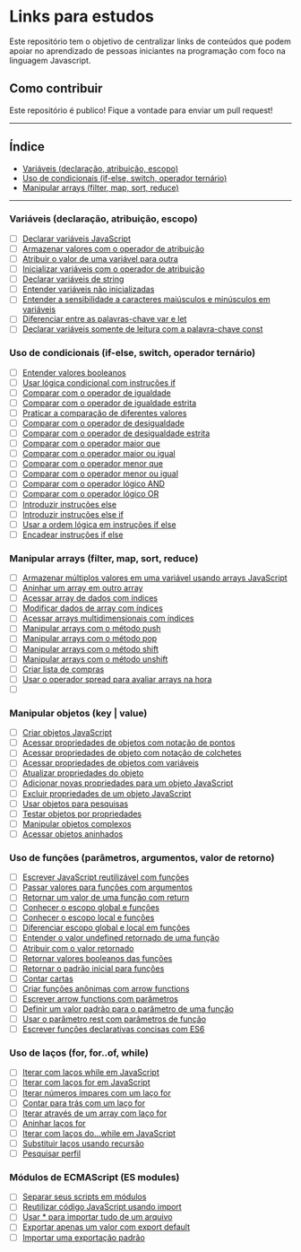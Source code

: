 # Links para estudos

Este repositório tem o objetivo de centralizar links de conteúdos que podem apoiar no aprendizado de pessoas iniciantes na programação com foco na linguagem Javascript.

## Como contribuir

Este repositório é publico! Fique a vontade para enviar um pull request! 

---

## Índice
- [Variáveis (declaração, atribuição, escopo)](#variaveis-declaracao-atribuicao-escopo)
- [Uso de condicionais (if-else, switch, operador ternário)](#uso-de-condicionais-if-else-switch-operador-ternário)
- [Manipular arrays (filter, map, sort, reduce)](#manipular-arrays-filter-map-sort-reduce)

---
### Variáveis (declaração, atribuição, escopo)
- [ ] [Declarar variáveis JavaScript](https://www.freecodecamp.org/portuguese/learn/javascript-algorithms-and-data-structures/basic-javascript/declare-javascript-variables)
- [ ] [Armazenar valores com o operador de atribuição](https://www.freecodecamp.org/portuguese/learn/javascript-algorithms-and-data-structures/basic-javascript/storing-values-with-the-assignment-operator)
- [ ] [Atribuir o valor de uma variável para outra](https://www.freecodecamp.org/portuguese/learn/javascript-algorithms-and-data-structures/basic-javascript/assigning-the-value-of-one-variable-to-another)
- [ ] [Inicializar variáveis com o operador de atribuição](https://www.freecodecamp.org/portuguese/learn/javascript-algorithms-and-data-structures/basic-javascript/initializing-variables-with-the-assignment-operator)
- [ ] [Declarar variáveis de string](https://www.freecodecamp.org/portuguese/learn/javascript-algorithms-and-data-structures/basic-javascript/declare-string-variables)
- [ ] [Entender variáveis não inicializadas](https://www.freecodecamp.org/portuguese/learn/javascript-algorithms-and-data-structures/basic-javascript/understanding-uninitialized-variables)
- [ ] [Entender a sensibilidade a caracteres maiúsculos e minúsculos em variáveis](https://www.freecodecamp.org/portuguese/learn/javascript-algorithms-and-data-structures/basic-javascript/understanding-case-sensitivity-in-variables)
- [ ] [Diferenciar entre as palavras-chave var e let](https://www.freecodecamp.org/portuguese/learn/javascript-algorithms-and-data-structures/basic-javascript/explore-differences-between-the-var-and-let-keywords)
- [ ] [Declarar variáveis somente de leitura com a palavra-chave const](https://www.freecodecamp.org/portuguese/learn/javascript-algorithms-and-data-structures/basic-javascript/declare-a-read-only-variable-with-the-const-keyword)

### Uso de condicionais (if-else, switch, operador ternário)

- [ ] [Entender valores booleanos](https://www.freecodecamp.org/learn/javascript-algorithms-and-data-structures/basic-javascript/understanding-boolean-values)
- [ ] [Usar lógica condicional com instruções if](https://www.freecodecamp.org/learn/javascript-algorithms-and-data-structures/basic-javascript/use-conditional-logic-with-if-statements)
- [ ] [Comparar com o operador de igualdade](https://www.freecodecamp.org/learn/javascript-algorithms-and-data-structures/basic-javascript/comparison-with-the-equality-operator)
- [ ] [Comparar com o operador de igualdade estrita](https://www.freecodecamp.org/learn/javascript-algorithms-and-data-structures/basic-javascript/comparison-with-the-strict-equality-operator)
- [ ] [Praticar a comparação de diferentes valores](https://www.freecodecamp.org/learn/javascript-algorithms-and-data-structures/basic-javascript/practice-comparing-different-values)
- [ ] [Comparar com o operador de desigualdade](https://www.freecodecamp.org/learn/javascript-algorithms-and-data-structures/basic-javascript/comparison-with-the-inequality-operator)
- [ ] [Comparar com o operador de desigualdade estrita](https://www.freecodecamp.org/learn/javascript-algorithms-and-data-structures/basic-javascript/comparison-with-the-strict-inequality-operator)
- [ ] [Comparar com o operador maior que](https://www.freecodecamp.org/learn/javascript-algorithms-and-data-structures/basic-javascript/comparison-with-the-greater-than-operator)
- [ ] [Comparar com o operador maior ou igual](https://www.freecodecamp.org/learn/javascript-algorithms-and-data-structures/basic-javascript/comparison-with-the-greater-than-or-equal-to-operator)
- [ ] [Comparar com o operador menor que](https://www.freecodecamp.org/learn/javascript-algorithms-and-data-structures/basic-javascript/comparison-with-the-less-than-operator)
- [ ] [Comparar com o operador menor ou igual](https://www.freecodecamp.org/learn/javascript-algorithms-and-data-structures/basic-javascript/comparison-with-the-less-than-or-equal-to-operator)
- [ ] [Comparar com o operador lógico AND](https://www.freecodecamp.org/learn/javascript-algorithms-and-data-structures/basic-javascript/comparisons-with-the-logical-and-operator)
- [ ] [Comparar com o operador lógico OR](https://www.freecodecamp.org/learn/javascript-algorithms-and-data-structures/basic-javascript/comparisons-with-the-logical-or-operator)
- [ ] [Introduzir instruções else](https://www.freecodecamp.org/learn/javascript-algorithms-and-data-structures/basic-javascript/introducing-else-statements)
- [ ] [Introduzir instruções else if](https://www.freecodecamp.org/learn/javascript-algorithms-and-data-structures/basic-javascript/introducing-else-if-statements)
- [ ] [Usar a ordem lógica em instruções if else](https://www.freecodecamp.org/learn/javascript-algorithms-and-data-structures/basic-javascript/logical-order-in-if-else-statements)
- [ ] [Encadear instruções if else
](https://www.freecodecamp.org/learn/javascript-algorithms-and-data-structures/basic-javascript/chaining-if-else-statements)

### Manipular arrays (filter, map, sort, reduce)

- [ ] [Armazenar múltiplos valores em uma variável usando arrays JavaScript](https://www.freecodecamp.org/learn/javascript-algorithms-and-data-structures/basic-javascript/store-multiple-values-in-one-variable-using-javascript-arrays)
- [ ] [Aninhar um array em outro array](https://www.freecodecamp.org/portuguese/learn/javascript-algorithms-and-data-structures/basic-javascript/nest-one-array-within-another-array)
- [ ] [Acessar array de dados com índices](https://www.freecodecamp.org/portuguese/learn/javascript-algorithms-and-data-structures/basic-javascript/access-array-data-with-indexes)
- [ ] [Modificar dados de array com índices](https://www.freecodecamp.org/portuguese/learn/javascript-algorithms-and-data-structures/basic-javascript/modify-array-data-with-indexes)
- [ ] [Acessar arrays multidimensionais com índices](https://www.freecodecamp.org/portuguese/learn/javascript-algorithms-and-data-structures/basic-javascript/access-multi-dimensional-arrays-with-indexes)
- [ ] [Manipular arrays com o método push](https://www.freecodecamp.org/portuguese/learn/javascript-algorithms-and-data-structures/basic-javascript/manipulate-arrays-with-push)
- [ ] [Manipular arrays com o método pop](https://www.freecodecamp.org/portuguese/learn/javascript-algorithms-and-data-structures/basic-javascript/manipulate-arrays-with-pop)
- [ ] [Manipular arrays com o método shift](https://www.freecodecamp.org/portuguese/learn/javascript-algorithms-and-data-structures/basic-javascript/manipulate-arrays-with-shift)
- [ ] [Manipular arrays com o método unshift](https://www.freecodecamp.org/portuguese/learn/javascript-algorithms-and-data-structures/basic-javascript/manipulate-arrays-with-unshift)
- [ ] [Criar lista de compras](https://www.freecodecamp.org/portuguese/learn/javascript-algorithms-and-data-structures/basic-javascript/shopping-list)
- [ ] [Usar o operador spread para avaliar arrays na hora](https://www.freecodecamp.org/portuguese/learn/javascript-algorithms-and-data-structures/es6/use-the-spread-operator-to-evaluate-arrays-in-place)
- [ ] [](https://www.freecodecamp.org/portuguese/learn/javascript-algorithms-and-data-structures/es6/use-destructuring-assignment-with-the-rest-parameter-to-reassign-array-elements)

### Manipular objetos (key | value)
- [ ] [Criar objetos JavaScript](https://www.freecodecamp.org/portuguese/learn/javascript-algorithms-and-data-structures/basic-javascript/build-javascript-objects)
- [ ] [Acessar propriedades de objetos com notação de pontos](https://www.freecodecamp.org/portuguese/learn/javascript-algorithms-and-data-structures/basic-javascript/accessing-object-properties-with-dot-notation)
- [ ] [Acessar propriedades de objeto com notação de colchetes](https://www.freecodecamp.org/portuguese/learn/javascript-algorithms-and-data-structures/basic-javascript/accessing-object-properties-with-bracket-notation)
- [ ] [Acessar propriedades de objetos com variáveis](https://www.freecodecamp.org/portuguese/learn/javascript-algorithms-and-data-structures/basic-javascript/accessing-object-properties-with-variables)
- [ ] [Atualizar propriedades do objeto](https://www.freecodecamp.org/portuguese/learn/javascript-algorithms-and-data-structures/basic-javascript/updating-object-properties)
- [ ] [Adicionar novas propriedades para um objeto JavaScript](https://www.freecodecamp.org/portuguese/learn/javascript-algorithms-and-data-structures/basic-javascript/add-new-properties-to-a-javascript-object)
- [ ] [Excluir propriedades de um objeto JavaScript](https://www.freecodecamp.org/portuguese/learn/javascript-algorithms-and-data-structures/basic-javascript/delete-properties-from-a-javascript-object)
- [ ] [Usar objetos para pesquisas](https://www.freecodecamp.org/portuguese/learn/javascript-algorithms-and-data-structures/basic-javascript/using-objects-for-lookups)
- [ ] [Testar objetos por propriedades](https://www.freecodecamp.org/portuguese/learn/javascript-algorithms-and-data-structures/basic-javascript/testing-objects-for-properties)
- [ ] [Manipular objetos complexos](https://www.freecodecamp.org/portuguese/learn/javascript-algorithms-and-data-structures/basic-javascript/manipulating-complex-objects)
- [ ] [Acessar objetos aninhados](https://www.freecodecamp.org/portuguese/learn/javascript-algorithms-and-data-structures/basic-javascript/accessing-nested-objects)

### Uso de funções (parâmetros, argumentos, valor de retorno)

- [ ] [Escrever JavaScript reutilizável com funções](https://www.freecodecamp.org/portuguese/learn/javascript-algorithms-and-data-structures/basic-javascript/write-reusable-javascript-with-functions)
- [ ] [Passar valores para funções com argumentos](https://www.freecodecamp.org/portuguese/learn/javascript-algorithms-and-data-structures/basic-javascript/passing-values-to-functions-with-arguments)
- [ ] [Retornar um valor de uma função com return](https://www.freecodecamp.org/portuguese/learn/javascript-algorithms-and-data-structures/basic-javascript/return-a-value-from-a-function-with-return)
- [ ] [Conhecer o escopo global e funções](https://www.freecodecamp.org/portuguese/learn/javascript-algorithms-and-data-structures/basic-javascript/global-scope-and-functions)
- [ ] [Conhecer o escopo local e funções](https://www.freecodecamp.org/portuguese/learn/javascript-algorithms-and-data-structures/basic-javascript/local-scope-and-functions)
- [ ] [Diferenciar escopo global e local em funções](https://www.freecodecamp.org/portuguese/learn/javascript-algorithms-and-data-structures/basic-javascript/global-vs--local-scope-in-functions)
- [ ] [Entender o valor undefined retornado de uma função](https://www.freecodecamp.org/portuguese/learn/javascript-algorithms-and-data-structures/basic-javascript/understanding-undefined-value-returned-from-a-function)
- [ ] [Atribuir com o valor retornado](https://www.freecodecamp.org/portuguese/learn/javascript-algorithms-and-data-structures/basic-javascript/assignment-with-a-returned-value)
- [ ] [Retornar valores booleanos das funções](https://www.freecodecamp.org/portuguese/learn/javascript-algorithms-and-data-structures/basic-javascript/returning-boolean-values-from-functions)
- [ ] [Retornar o padrão inicial para funções](https://www.freecodecamp.org/portuguese/learn/javascript-algorithms-and-data-structures/basic-javascript/return-early-pattern-for-functions)
- [ ] [Contar cartas](https://www.freecodecamp.org/portuguese/learn/javascript-algorithms-and-data-structures/basic-javascript/counting-cards)
- [ ] [Criar funções anônimas com arrow functions](https://www.freecodecamp.org/portuguese/learn/javascript-algorithms-and-data-structures/es6/use-arrow-functions-to-write-concise-anonymous-functions)
- [ ] [Escrever arrow functions com parâmetros](https://www.freecodecamp.org/portuguese/learn/javascript-algorithms-and-data-structures/es6/write-arrow-functions-with-parameters)
- [ ] [Definir um valor padrão para o parâmetro de uma função](https://www.freecodecamp.org/portuguese/learn/javascript-algorithms-and-data-structures/es6/set-default-parameters-for-your-functions)
- [ ] [Usar o parâmetro rest com parâmetros de função](https://www.freecodecamp.org/portuguese/learn/javascript-algorithms-and-data-structures/es6/use-the-rest-parameter-with-function-parameters)
- [ ] [Escrever funções declarativas concisas com ES6](https://www.freecodecamp.org/portuguese/learn/javascript-algorithms-and-data-structures/es6/write-concise-declarative-functions-with-es6)

### Uso de laços (for, for..of, while)

- [ ] [Iterar com laços while em JavaScript
](https://www.freecodecamp.org/portuguese/learn/javascript-algorithms-and-data-structures/basic-javascript/iterate-with-javascript-while-loops)
- [ ] [Iterar com laços for em JavaScript](https://www.freecodecamp.org/portuguese/learn/javascript-algorithms-and-data-structures/basic-javascript/iterate-with-javascript-for-loops)
- [ ] [Iterar números ímpares com um laço for](https://www.freecodecamp.org/portuguese/learn/javascript-algorithms-and-data-structures/basic-javascript/iterate-odd-numbers-with-a-for-loop)
- [ ] [Contar para trás com um laço for](https://www.freecodecamp.org/portuguese/learn/javascript-algorithms-and-data-structures/basic-javascript/count-backwards-with-a-for-loop)
- [ ] [Iterar através de um array com laço for](https://www.freecodecamp.org/portuguese/learn/javascript-algorithms-and-data-structures/basic-javascript/iterate-through-an-array-with-a-for-loop)
- [ ] [Aninhar laços for](https://www.freecodecamp.org/portuguese/learn/javascript-algorithms-and-data-structures/basic-javascript/nesting-for-loops)
- [ ] [Iterar com laços do...while em JavaScript](https://www.freecodecamp.org/portuguese/learn/javascript-algorithms-and-data-structures/basic-javascript/iterate-with-javascript-do---while-loops)
- [ ] [Substituir laços usando recursão](https://www.freecodecamp.org/portuguese/learn/javascript-algorithms-and-data-structures/basic-javascript/replace-loops-using-recursion)
- [ ] [Pesquisar perfil](https://www.freecodecamp.org/portuguese/learn/javascript-algorithms-and-data-structures/basic-javascript/profile-lookup)

### Módulos de ECMAScript (ES modules)
- [ ] [Separar seus scripts em módulos](https://www.freecodecamp.org/portuguese/learn/javascript-algorithms-and-data-structures/es6/create-a-module-script)
- [ ] [Reutilizar código JavaScript usando import](https://www.freecodecamp.org/portuguese/learn/javascript-algorithms-and-data-structures/es6/reuse-javascript-code-using-import)
- [ ] [Usar * para importar tudo de um arquivo](https://www.freecodecamp.org/portuguese/learn/javascript-algorithms-and-data-structures/es6/use--to-import-everything-from-a-file)
- [ ] [Exportar apenas um valor com export default](https://www.freecodecamp.org/portuguese/learn/javascript-algorithms-and-data-structures/es6/create-an-export-fallback-with-export-default)
- [ ] [Importar uma exportação padrão](https://www.freecodecamp.org/portuguese/learn/javascript-algorithms-and-data-structures/es6/import-a-default-export)
